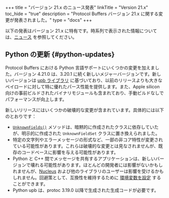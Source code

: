 +++
title = "バージョン 21.x のニュース発表"
linkTitle = "Version 21.x"
toc_hide = "true"
description = "Protocol Buffers バージョン 21.x に関する変更が発表されました。"
type = "docs"
+++

以下の発表はバージョン 21.x に特有です。時系列で表示された情報については、[ニュース](/news) を参照してください。

## Python の更新 {#python-updates}

Protocol Buffers における Python 言語サポートにいくつかの変更を加えました。バージョン 4.21.0 は、3.20.1 に続く新しいメジャーバージョンです。新しいバージョンは [upb ライブラリ](https://github.com/protocolbuffers/upb) に基づいており、以前のリリースよりも大きなペイロードに対して特に優れたパース性能を提供します。また、Apple silicon 向けの事前ビルドされたバイナリモジュールも含まれており、手動ビルドなしでパフォーマンスが向上します。

新しいリリースにはいくつかの破壊的な変更が含まれています。具体的には以下のとおりです：

*   [`UnknownFields()`](https://googleapis.dev/python/protobuf/3.17.0/google/protobuf/message.html#google.protobuf.message.Message.UnknownFields) メソッドは、暗黙的に作成されたクラスに依存していたが、明示的に作成された `UnknownFieldSet` クラスに置き換えられました。
*   特定の文字列やエラーメッセージの形式など、一部の非コア特性が変更されている可能性があります。これらは破壊的な変更とは見なされませんが、既存のコードベースに影響を与える可能性があります。
*   Python と C++ 間でメッセージを共有するアプリケーションは、新しいバージョンで壊れる可能性があります。ほとんどの開発者には影響がないかもしれませんが、[Nucleus](https://github.com/google/nucleus) および他のライブラリのユーザーは影響を受けるかもしれません。回避策として、互換性を維持するために [環境変数を設定](/reference/python/python-generated#sharing-messages) することができます。
*   Python upb は、protoc 3.19.0 以降で生成された生成コードが必要です。
